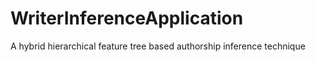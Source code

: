 # WriterInferenceApplication
A hybrid hierarchical feature tree based authorship inference technique
